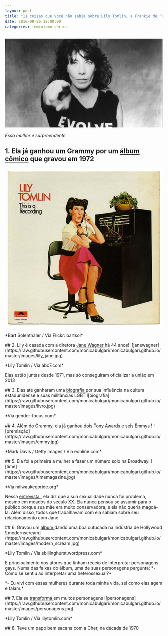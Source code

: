 ```yaml
---
layout: post
title: "11 coisas que você não sabia sobre Lily Tomlin, a Frankie de “Grace & Frankie”"
date: 2016-08-26 18:00:00
categories: feminismo séries 
---
```

![lily](https://raw.githubusercontent.com/monicabulgari/monicabulgari.github.io/master/images/lily.jpg)

_Essa mulher é surpreendente_

## 1. Ela já ganhou um Grammy por um [álbum cômico](https://www.youtube.com/watch?v=A4N2hjJy2oI&list=PLP_l6S5yJapI5MCAxxWLKiMA99ny6Cw9f) que gravou em 1972
![capa álbum](https://raw.githubusercontent.com/monicabulgari/monicabulgari.github.io/master/images/album_recording.jpg)
<p></p>
*Bart Solenthaler / Via Flickr: bartsol*
<p></p>
<p></p>
## 2. Lily é casada com a diretora <a href="https://en.wikipedia.org/wiki/Jane_Wagner">Jane Wagner </a> há 44 anos!
![janewagner](https://raw.githubusercontent.com/monicabulgari/monicabulgari.github.io/master/images/lily_jane.jpg) 
<p></p>
*Lily Tomlin / Via abc7.com*
<p></p>
Elas estão juntas desde 1971, mas só conseguiram oficializar a união em 2013
<p></p>
<p></p>
## 3. Elas até ganharam uma <a href="https://www.amazon.com/dp/1137358238/?tag=buzz0f-20"> biografia </a> por sua influência na cultura estadunidense e suas militâncias LGBT
![biografia](https://raw.githubusercontent.com/monicabulgari/monicabulgari.github.io/master/images/livro.jpg)
<p></p>
*Via gender-focus.com*
<p></p>
<p></p>
## 4. Além do Grammy, ela já ganhou dois Tony Awards e seis Emmys !
![premiação](https://raw.githubusercontent.com/monicabulgari/monicabulgari.github.io/master/images/emmy.jpg)
<p></p>
*Mark Davis / Getty Images / Via eonline.com*
<p></p>
<p></p>
## 5. Ela foi a primeira a mulher a fazer um número solo na Broadway.
![time](https://raw.githubusercontent.com/monicabulgari/monicabulgari.github.io/master/images/timemagazine.jpg)
<p></p>
*Via milwaukeepride.org*
<p></p>
Nessa <a href="https://www.theguardian.com/culture/2015/nov/22/lily-tomlin-grandma-interview-sexism-ageism-isis"> entrevista </a>, ela diz que a sua sexualidade nunca foi problema, mesmo em meados do século XX. Ela nunca pensou se assumir para o público porque sua mãe era muito conservadora, e ela não queria magoá-la. Além disso, todos que trabalhavam com ela sabiam sobre seu relacionamento com Jane.
<p></p>
<p></p>
## 6. Gravou um <a href="https://www.youtube.com/watch?v=PmiD-ZwTb5s"> álbum </a> dando uma boa cutucada na indústria de Hollywood
![modernscream](https://raw.githubusercontent.com/monicabulgari/monicabulgari.github.io/master/images/modern_scream.jpg)
<p></p>
*Lily Tomlin / Via sbillinghurst.wordpress.com*
<p></p>
E principalmente nos atores que tinham receio de interpretar personagens gays.
Numa das faixas do álbum, uma de suas personagens pergunta:
*- Como se sentiu ao interpretar uma heterossexual?*
<p></p>
*- Eu vivi com essas mulheres durante toda minha vida, sei como elas agem e falam.*
<p></p>
## 7. Ela se <a href="http://www.lilytomlin.com/wordpress2/lilytomlin/lily-tomlins-characters/"> transforma </a> em muitos personagens
![personagens](https://raw.githubusercontent.com/monicabulgari/monicabulgari.github.io/master/images/personagens.jpg)
<p></p>
*Lily Tomlin / Via lilytomlin.com*
<p></p>
<p></p>
## 8. Teve um papo bem sacana com a Cher, na década de 1970
